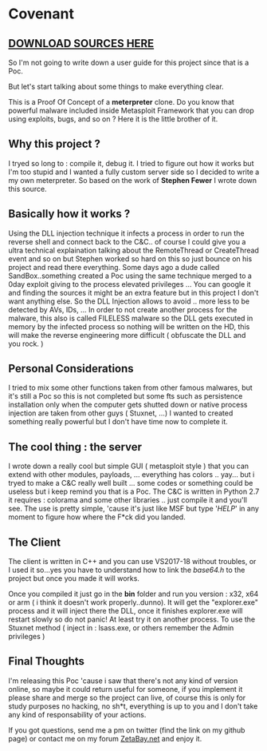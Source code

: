 # Covenant

## [DOWNLOAD SOURCES HERE](https://mega.nz/#!i6ZS3ACQ!qlHyYRdOWZMjN8hKvqtjVkklelwAXXik152-bwDiDyE)

So I'm not going to write down a user guide for this project since
that is a Poc.

But let's start talking about some things to make everything clear.

This is a Proof Of Concept of a **meterpreter** clone. Do you know that powerful
malware included inside Metasploit Framework that you can drop using exploits,
bugs, and so on ? Here it is the little brother of it.

## Why this project ?

I tryed so long to : compile it, debug it. I tried to figure out how it works but I'm too stupid and I wanted a fully custom server side so I decided to write a my own meterpreter. So based on the work of **Stephen Fewer** I wrote down this source.

## Basically how it works ? 

Using the DLL injection technique it infects a process in order to run the reverse shell and connect back to the C&C.. of course I could give you a ultra technical explaination talking about the RemoteThread or CreateThread event and so on but Stephen worked so hard on this so just bounce on his project and read there everything. Some days ago a dude called SandBox..something created a Poc using the same technique merged to a 0day exploit giving to the process elevated privileges ... You can google it and finding the sources it might be an extra feature but in this project I don't want anything else. So the DLL Injection allows to avoid .. more less to be detected by AVs, IDs, ... In order to not create another process for the malware, this also is called FILELESS malware so the DLL gets executed in memory by the infected process so nothing will be written on the HD, this will make the reverse engineering more difficult ( obfuscate the DLL and you rock. ) 

## Personal Considerations

I tried to mix some other functions taken from other famous malwares, but it's still a Poc so this is not completed but some fts such as persistence installation only when the computer gets shutted down or native process injection are taken from other guys ( Stuxnet, ...) I wanted to created something really powerful but I don't have time now to complete it.

## The cool thing : the server

I wrote down a really cool but simple GUI ( metasploit style ) that you can extend with other modules, payloads, ... everything has colors .. yay... but i tryed to make a C&C really well built ... some codes or something could be useless but i keep remind you that is a Poc. The C&C is written in Python 2.7 it requires : colorama and some other libraries .. just compile it and you'll see. The use is pretty simple, 'cause it's just like MSF but type '*HELP*' in any moment to figure how where the F*ck did you landed.

## The Client

The client is written in C++ and you can use VS2017-18 without troubles, or I used it so...yes you have to understand how to link the *base64.h* to the project but once you made it will works.

Once you compiled it just go in the **bin** folder and run you version : x32, x64 or arm ( i think it doesn't work properly..dunno). It will get the "explorer.exe" process and it will inject there the DLL, once it finishes explorer.exe will restart slowly so do not panic! At least try it on another process. To use the Stuxnet method ( inject in : lsass.exe, or others remember the Admin privileges ) 

## Final Thoughts

I'm releasing this Poc 'cause i saw that there's not any kind of version online, so maybe it could return useful for someone, if you implement it please share and merge so the project can live, of course this is only for study purposes no hacking, no sh*t, everything is up to you and I don't take any kind of responsability of your actions.

If you got questions, send me a pm on twitter (find the link on my github page) or contact me on my forum [ZetaBay.net](http://zetabay.net) and enjoy it.
